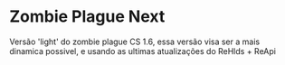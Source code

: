 # Zombie Plague Next
Versão 'light' do zombie plague CS 1.6, essa versão visa ser a mais dinamica possivel, e usando as ultimas atualizações do ReHlds + ReApi